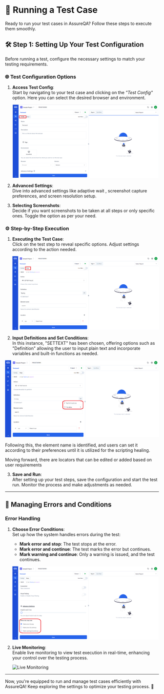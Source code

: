 # 🚀 Running a Test Case

Ready to run your test cases in AssureQA? Follow these steps to execute them smoothly.

## 🛠️ Step 1: Setting Up Your Test Configuration

Before running a test, configure the necessary settings to match your testing requirements.

### 🌐 Test Configuration Options

1. **Access Test Config**:  
   Start by navigating to your test case and clicking on the *"Test Config"* option. Here you can select the desired browser and environment.

   ![Test Config](./TestcaseImages/1.Test%20config(Running%20Testcase).png)

2. **Advanced Settings**:  
   Dive into advanced settings like adaptive wait , screenshot capture preferences, and screen resolution setup.

3. **Selecting Screenshots**:  
   Decide if you want screenshots to be taken at all steps or only specific ones. Toggle the option as per your need.

### ⚙️ Step-by-Step Execution

1. **Executing the Test Case**:  
   Click on the test step to reveal specific options. Adjust settings according to the action needed.

   ![Test Steps](./TestcaseImages/2.TestSteps(Running%20Testcase).png)

2. **Input Definitions and Set Conditions**:  
   In this instance, "SETTEXT" has been chosen, offering options such as "Definition" allowing the user to input plain text and incorporate variables and built-in functions as needed.

![Input Values to definition(Running Testcase)](./TestcaseImages/3.Input%20Values%20to%20definiton(Running%20Testcase).png)

Following this, the element name is identified, and users can set it according to their preferences until it is utilized for the scripting healing.

Moving forward, there are locators that can be edited or added based on user requirements

3. **Save and Run**:  
   After setting up your test steps, save the configuration and start the test run. Monitor the process and make adjustments as needed.

---

## 🚦 Managing Errors and Conditions

### Error Handling

1. **Choose Error Conditions**:  
   Set up how the system handles errors during the test:
   - **Mark error and stop**: The test stops at the error.
   - **Mark error and continue**: The test marks the error but continues.
   - **Mark warning and continue**: Only a warning is issued, and the test continues.

   ![Error Conditions](./TestcaseImages/4.Three%20conditions(Running%20Testcase).png)

2. **Live Monitoring**:  
   Enable live monitoring to view test execution in real-time, enhancing your control over the testing process.

   ![Live Monitoring](/images/LV.png)

---

Now, you're equipped to run and manage test cases efficiently with AssureQA! Keep exploring the settings to optimize your testing process. 🌟
